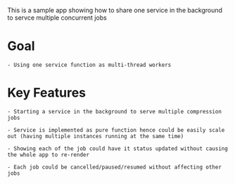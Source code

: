 
This is a sample app showing how to share one service in the background to servce multiple concurrent jobs

# Goal

	- Using one service function as multi-thread workers

# Key Features

	- Starting a service in the background to serve multiple compression jobs

	- Service is implemented as pure function hence could be easily scale out (having multiple instances running at the same time)

	- Showing each of the job could have it status updated without causing the whole app to re-render

	- Each job could be cancelled/paused/resumed without affecting other jobs

